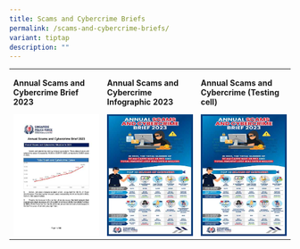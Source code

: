 ```yaml
---
title: Scams and Cybercrime Briefs
permalink: /scams-and-cybercrime-briefs/
variant: tiptap
description: ""
---
```

<table style="minWidth: 75px">
<colgroup>
<col>
<col>
<col>
</colgroup>
<tbody>
<tr>
<td rowspan="1" colspan="1">
<p><strong>Annual Scams and Cybercrime Brief 2023</strong>
</p><a class="isomer-image-wrapper" href="/files/Scams%20and%20Cybercrime%20Briefs/20240218_Annual_Scams_and_Cybercrime_Brief_2023.pdf"><img style="width: 100%" height="auto" width="100%" alt="" src="/images/Scams and Cybercrime Briefs/Annual_Scams_and_Cybercrime_Brief_2023.jpg"></a>
</td>
<td rowspan="1" colspan="1">
<p><strong>Annual Scams and Cybercrime Infographic 2023</strong>
</p><a class="isomer-image-wrapper" href="/files/Scams%20and%20Cybercrime%20Briefs/Annual_Scams_and_Cybercrime_Brief_2023_Infographic.pdf"><img style="width: 100%" height="auto" width="100%" alt="" src="/images/Scams and Cybercrime Briefs/Annual_Scams_and_Cybercrime_Brief_2023_Infographic.jpg"></a>
</td>
<td rowspan="1" colspan="1">
<p><strong>Annual Scams and Cybercrime (Testing cell)</strong>
</p><a class="isomer-image-wrapper" href="/files/Scams%20and%20Cybercrime%20Briefs/Annual_Scams_and_Cybercrime_Brief_2023_Infographic.pdf"><img style="width: 100%" height="auto" width="100%" alt="" src="/images/Scams and Cybercrime Briefs/Annual_Scams_and_Cybercrime_Brief_2023_Infographic.jpg"></a>
</td>
</tr>
</tbody>
</table>
<p></p>
<p></p>